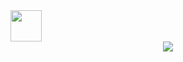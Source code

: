 <img src="https://media.giphy.com/media/JLE3Q31O7Tly08kTbj/giphy.gif" width="50px" height="50px">
<div align="center">
<a href="https://github.com/anuraghazra/github-readme-stats">
  <img src="https://github-readme-stats.vercel.app/api?username=Sara-kodehode&show_icons=true&theme=nightowl">
 </a>
</div>
<div align="center">
<!-- <a href="https://github.com/anuraghazra/github-readme-stats">
    <img src="https://github-readme-stats.vercel.app/api/top-langs/?username=Sara-Kodehode&layout=compact&show_icons=true&theme=nightowl" alt="Top Languages">
  </a> -->
</div>

